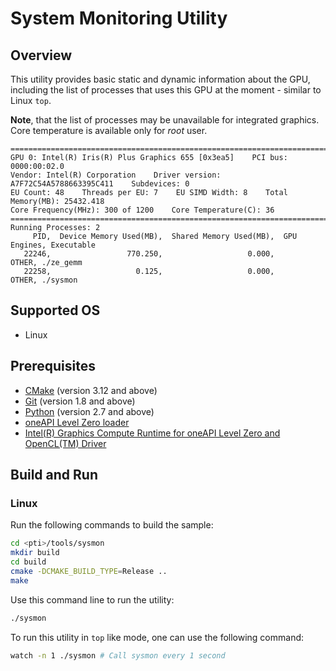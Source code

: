 # System Monitoring Utility
## Overview
This utility provides basic static and dynamic information about the GPU, including the list of processes that uses this GPU at the moment - similar to Linux `top`.

**Note**, that the list of processes may be unavailable for integrated graphics. Core temperature is available only for *root* user.
```
====================================================================================================
GPU 0: Intel(R) Iris(R) Plus Graphics 655 [0x3ea5]    PCI bus: 0000:00:02.0
Vendor: Intel(R) Corporation    Driver version: A7F72C54A5788663395C411    Subdevices: 0
EU Count: 48    Threads per EU: 7    EU SIMD Width: 8    Total Memory(MB): 25432.418
Core Frequency(MHz): 300 of 1200    Core Temperature(C): 36
====================================================================================================
Running Processes: 2
     PID,  Device Memory Used(MB),  Shared Memory Used(MB),  GPU Engines, Executable
   22246,                 770.250,                   0.000,        OTHER, ./ze_gemm
   22258,                   0.125,                   0.000,        OTHER, ./sysmon
```
## Supported OS
- Linux

## Prerequisites
- [CMake](https://cmake.org/) (version 3.12 and above)
- [Git](https://git-scm.com/) (version 1.8 and above)
- [Python](https://www.python.org/) (version 2.7 and above)
- [oneAPI Level Zero loader](https://github.com/oneapi-src/level-zero)
- [Intel(R) Graphics Compute Runtime for oneAPI Level Zero and OpenCL(TM) Driver](https://github.com/intel/compute-runtime)

## Build and Run
### Linux
Run the following commands to build the sample:
```sh
cd <pti>/tools/sysmon
mkdir build
cd build
cmake -DCMAKE_BUILD_TYPE=Release ..
make
```
Use this command line to run the utility:
```sh
./sysmon
```
To run this utility in `top` like mode, one can use the following command:
```sh
watch -n 1 ./sysmon # Call sysmon every 1 second
```